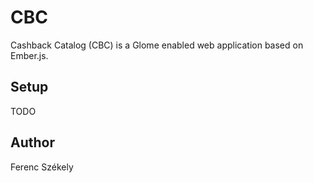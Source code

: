 CBC
===

Cashback Catalog (CBC) is a Glome enabled web application based on Ember.js.

## Setup

TODO

## Author

Ferenc Székely <ferenc at glome dot me>
